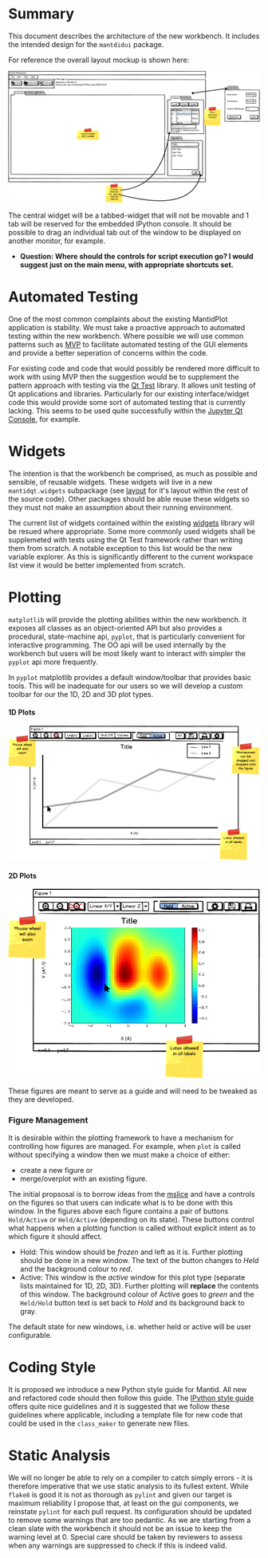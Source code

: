Summary
=======

This document describes the architecture of the new workbench. It includes the intended design for the `mantdidui` package.

For reference the overall layout mockup is shown here:

![Overall Workbench Layout](main-layout.png)

The central widget will be a tabbed-widget that will not be movable and 1 tab will be reserved for the embedded IPython console. It should be possible to drag an individual tab out of the window to be displayed on another monitor, for example.

- **Question: Where should the controls for script execution go? I would suggest just on the main menu, with appropriate shortcuts set.**


Automated Testing
=================

One of the most common complaints about the existing MantidPlot application is stability. We must take a proactive approach to automated testing within the new workbench. Where possible we will use common patterns such as
[MVP][mvp-fowler] to facilitate automated testing of the GUI elements and provide a better seperation of concerns within the code.

For existing code and code that would possibly be rendered more difficult to work with using MVP then the suggestion would be to supplement the pattern approach with testing via the [Qt Test][qttest] library. It allows
unit testing of Qt applications and libraries. Particularly for our existing interface/widget code this would provide some sort of automated testing that is currently lacking. This seems to be used quite successfully within
the [Jupyter Qt Console][jupyter-qtconsole], for example.

Widgets
=======

The intention is that the workbench be comprised, as much as possible and sensible, of reusable widgets. These widgets will live in a new `mantidqt.widgets` subpackage (see [layout](design-layout.md) for it's layout within the rest of the source code). Other packages should be able reuse these widgets so they must not make an assumption about their running environment.

The current list of widgets contained within the existing [widgets][mantidwidgets] library will be resued where appropriate. Some more commonly used widgets shall be supplemeted with tests using the Qt Test framework rather than
writing them from scratch. A notable exception to this list would be the new variable explorer. As this is significantly different to the current workspace list view it would be better implemented from scratch.


Plotting
========

`matplotlib` will provide the plotting abilities within the new workbench. It exposes all classes as an object-oriented API but also provides a procedural, state-machine api, `pyplot`, that is particularly convenient for
interactive programming. The OO api will be used internally by the workbench but users will be most likely want to interact with simpler the `pyplot` api more frequently.

In `pyplot` matplotlib provides a default window/toolbar that provides basic tools. This will be inadequate for our users so we will develop a custom toolbar for our the 1D, 2D and 3D plot types.

#### 1D Plots

![1D Plot](1d-plot-window.png)

#### 2D Plots

![2D Plot](2d-plot-window.png)

These figures are meant to serve as a guide and will need to be tweaked as they are developed.

### Figure Management

It is desirable within the plotting framework to have a mechanism for controlling how figures are managed. For example, when `plot` is called without specifying a window then we must make a choice of either:

 - create a new figure or
 - merge/overplot with an existing figure.

The initial propsosal is to borrow ideas from the [mslice][mslice] and have a controls on the figures so that users can indicate what is to be done with this window. In the figures above each figure contains a pair of
buttons `Hold/Active` or `Held/Active` (depending on its state). These buttons control what happens when a plotting function is called without explicit intent as to which figure it should affect.

- Hold: This window should be *frozen* and left as it is. Further plotting should be done in a new window. The text of the button changes to *Held* and the background colour to *red*.
- Active: This window is the *active* window for this plot type (separate lists maintained for 1D, 2D, 3D). Further plotting will **replace** the contents of this window. The  background colour of Active goes to  *green* and the `Held/Hold` button text is set back to *Hold* and its background back to gray.

The default state for new windows, i.e. whether held or active will be user configurable.

Coding Style
============

It is proposed we introduce a new Python style guide for Mantid. All new and refactored code should then follow this guide. The [IPython style guide][ipython-style] offers quite nice guidelines and it is suggested that we
follow these guidelines where applicable, including a template file for new code that could be used in the `class_maker` to generate new files.

Static Analysis
===============

We will no longer be able to rely on a compiler to catch simply errors - it is therefore imperative that we use static analysis to its fullest extent. While `flake8` is good it is not as thorough as `pylint` and given our
target is maximum reliability I propose that, at least on the gui components, we reinstate `pylint` for each pull request. Its configuration should be updated to remove some warnings that are too pedantic. As we are
starting from a clean slate with the workbench it should not be an issue to keep the warning level at 0. Special care should be taken by reviewers to assess when any warnings are suppressed to check if this is indeed valid.



<!-- Links -->
[mvp-fowler]: https://www.martinfowler.com/eaaDev/PassiveScreen.html
[qttest]: http://doc.qt.io/qt-5/qttest-index.html
[jupyter-qtconsole]: https://github.com/jupyter/qtconsole/blob/master/qtconsole/tests/test_console_widget.py
[mantidwidgets]: https://github.com/mantidproject/mantid/tree/master/MantidQt/MantidWidgets
[mslice]: https://github.com/mantidproject/mslice
[ipython-style]: https://github.com/ipython/ipython/wiki/Dev:-Coding-style
